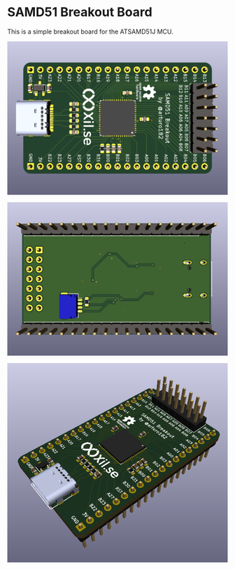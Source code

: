 # SAMD51 Breakout Board

This is a simple breakout board for the ATSAMD51J MCU.

![](./img/front.png)

![](./img/back.png)

![](./img/sideways.png)
